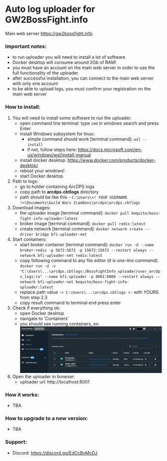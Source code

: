 # Auto log uploader for GW2BossFight.info

Main web server https://gw2bossfight.info

### Important notes:

- to run uploader you will need to install a lot of software
- Docker desktop will consume around 2Gb of RAM!
- you must have an account on the main web server in order to use the full functionality of the uploader
- after successful installation, you can connect to the main web server with only one account
- to be able to upload logs, you must confirm your registration on the main web server

### How to install:

1. You will need to install some software to run the uploader:
   - open command line terminal: type `cmd` in windows search and press Enter
   - install Windows subsystem for linux:
      - simple command should work [terminal command]: `wsl --install`
      - if not, follow steps here: https://docs.microsoft.com/en-us/windows/wsl/install-manual
   - install docker desktop: https://www.docker.com/products/docker-desktop/
   - reboot your windows!
   - start Docker desktop
2. Path to logs:
   - go to holder containing ArcDPS logs
   - copy path to **arcdps.cbtlogs** directory
   - path should be like this - `C:\Users\<! YOUR USERNAME !>\Documents\Guild Wars 2\addons\arcdps\arcdps.cbtlogs`
3. Download images:
   - the uploader image [terminal command]: `docker pull bequite/boss-fight-info-uploader:latest`
   - broker image [terminal command]: `docker pull redis:latest`
   - create network [terminal command]: `docker network create --driver bridge bfi-uploader-net`
4. Start containers:
   - start broker
     container [terminal command]: `docker run -d --name broker-redis -p 5672:5672 -p 15672:15672 --restart always --network bfi-uploader-net redis:latest`
   - copy following command to any file editor (_it is one-line
     command_): `docker run -d -v "C:\Users\...\arcdps.cbtlogs:/BossFightInfo_uploader/user_arcdps_logs:ro" --name bfi-uploader -p 8001:8000 --restart always --network bfi-uploader-net bequite/boss-fight-info-uploader:latest`
   - replace path value `-> C:\Users\...\arcdps.cbtlogs <-` with YOURS from step 2.3
   - copy result command to terminal end press enter
5. Check if everything ok:
   - open Docker desktop
   - navigate to 'Containers'
   - you should see running containers,
     ex: <img src="https://github.com/Valentin-Golyonko/BossFightInfo_uploader/blob/master/media/docker_desctop_example.png" alt="docker_desctop_example">
6. Open the uploader in browser:
   - uploader url: http://localhost:8001

### How it works:

- TBA

### How to upgrade to a new version:

- TBA

### Support:

- Discord: https://discord.gg/EdCcBvMcDJ
